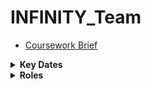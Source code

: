 # INFINITY_Team

- [Coursework Brief](https://vle.dmu.ac.uk/bbcswebdav/pid-5687216-dt-content-rid-11305925_1/courses/CTEC2902_2122_520/CTEC2902_Assignment_2_2021-2022%281%29.pdf)

<details>
    <summary>  <b>Key Dates</b></summary><br/>
  
| Submission | Submission Date | Status |
| :---         |     :---:      |          ---: |
| [Main System]   | 19-April-2022     | <ul><li>[ ] Completed </li></ul>   |
| [Presentation])     | 24-Mar-2022       | <ul><li>[ ] Completed </li></ul>      |

</details>
  
<details>
    <summary> <b>Roles</b></summary><br/>
  
| User | Their Role |
| --- | --- |
| [Ethan Frizzell](https://github.com/Frizzle15) | Developer |
| [Luke Lydiatt](https://github.com/LLydiatt) | System Analyst |
| [Kartik Sally](https://github.com/KartikSR7) | Developer |


  </details>
  
 
